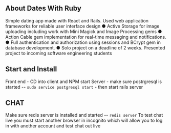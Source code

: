 ## About Dates With Ruby

Simple dating app made with React and Rails. Used web application frameworks for reliable user interface design
●	Active Storage for image uploading including work with Mini Magick and Image Processing gems
●	Action Cable gem implementation for real-time messaging and notifications. 
●	Full authentication and authorization using sessions and BCrypt gem in database development.
●	Solo project on a deadline of 2 weeks. Presented project to incoming software engineering students


## Start and Install
Front end - CD into client and NPM start
Server - make sure postrgresql is started -- `sudo service postgresql start`  - then start rails server

## CHAT
Make sure redis server is installed and started -- `redis server`
To test chat live you must start another browser in incognito which will allow you to log in with another account and test chat out live